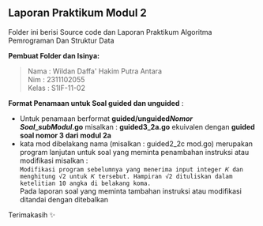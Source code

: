 ## Laporan Praktikum Modul 2
Folder ini berisi Source code dan Laporan Praktikum Algoritma Pemrograman Dan Struktur Data

**Pembuat Folder dan Isinya:**

> Nama : Wildan Daffa' Hakim Putra Antara\
> Nim : 2311102055 \
> Kelas : S1IF-11-02

**Format Penamaan untuk Soal guided dan unguided** : 

 - Untuk penamaan berformat **guided/unguided*Nomor Soal*_*subModul*.go**
 misalkan : **guided3_2a.go** ekuivalen dengan **guided soal nomor 3 dari modul 2a**
 - kata mod dibelakang nama (misalkan : guided2_2c mod.go) merupakan program lanjutan untuk soal yang meminta penambahan instruksi atau modifikasi misalkan :\
 ```Modifikasi program sebelumnya yang menerima input integer 𝐾 dan menghitung √2 untuk 𝐾 tersebut. Hampiran √2 dituliskan dalam ketelitian 10 angka di belakang koma.```\
 Pada laporan soal yang meminta tambahan instruksi atau modifikasi ditandai dengan ditebalkan

Terimakasih ✨
